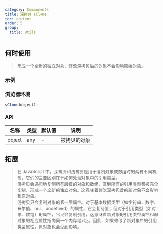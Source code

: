 ```yaml
---
category: Components
title: 深拷贝 sClone
toc: content
order: 5
group:
  title: Utils
---
```


## 何时使用

> 形成一个全新的独立对象，修改深拷贝后的对象不会影响原始对象。
> 

### 示例

### 浏览器环境

```js
sClone(object);
```

### API

| 名称   | 类型 | 默认值 | 说明         |
| ------ | ---- | ------ | ------------ |
| object | any  | -      | 被拷贝的对象 |

## 拓展

> 在 JavaScript 中，深拷贝和浅拷贝是用于复制对象或数组时的两种不同机制，它们的主要区别在于如何处理对象中的引用类型。\
> 深拷贝会递归地复制所有层级的对象和数组，直到所有的引用类型都被完全复制，形成一个全新的独立对象。这意味着修改深拷贝后的新对象不会影响到原对象。\
> 浅拷贝只会复制对象的第一层属性。对于基本数据类型（如字符串、数字、布尔值、null、undefined）的属性，它会复制值；但对于引用类型（如对象、数组）的属性，它只会复制引用，这意味着新对象的引用类型属性和原对象的相应属性指向同一个内存地>址。因此，如果修改了新对象中的引用类型属性，原对象也会受到影响。
